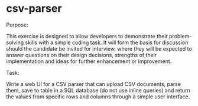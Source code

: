 # csv-parser

Purpose:

This exercise is designed to allow developers to demonstrate their problem-solving skills with a simple coding task. It will form the basis for discussion should the candidate be invited for interview, where they will be expected to answer questions on their design decisions, strengths of their implementation and ideas for further enhancement or improvement.

Task:

Write a web UI for a CSV parser that can upload CSV documents, parse them, save to table in a SQL database (do not use inline queries) and return the values from specific rows and columns through a simple user interface.
